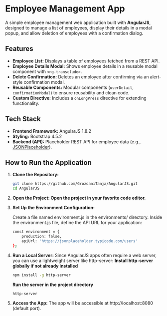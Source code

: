 # Employee Management App

A simple employee management web application built with **AngularJS**, designed to manage a list of employees, display their details in a modal popup, and allow deletion of employees with a confirmation dialog.

## Features

- **Employee List:** Displays a table of employees fetched from a REST API.
- **Employee Details Modal:** Shows employee details in a reusable modal component with `<ng-transclude>`.
- **Delete Confirmation:** Deletes an employee after confirming via an alert-style confirmation modal.
- **Reusable Components:** Modular components (`userDetail`, `confirmationModal`) to ensure reusability and clean code.
- **Custom Directive:** Includes a `onLongPress` directive for extending functionality.

## Tech Stack

- **Frontend Framework:** AngularJS 1.8.2
- **Styling:** Bootstrap 4.5.2
- **Backend (API):** Placeholder REST API for employee data (e.g., [JSONPlaceholder](https://jsonplaceholder.typicode.com/)).

## How to Run the Application

1. **Clone the Repository:**
   ```bash
   git clone https://github.com/GrozdaniTanja/AngularJS.git
   cd AngularJS

2. **Open the Project: Open the project in your favorite code editor.**

3. **Set Up the Environment Configuration:**

    Create a file named environment.js in the environments/ directory.
    Inside the environment.js file, define the API URL for your application:

    ```bash
    const environment = {
        production: false, 
        apiUrl: 'https://jsonplaceholder.typicode.com/users'
    };


4. **Run a Local Server:**
    Since AngularJS apps often require a web server, you can use a lightweight server like http-server:
    **Install http-server globally if not already installed**
    ```bash
    npm install -g http-server
    ```
    **Run the server in the project directory**
    ```bash
    http-server

5. **Access the App:**
    The app will be accessible at http://localhost:8080 (default port).

